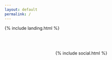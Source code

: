 ```yaml
---
layout: default
permalink: /
---
```


{% include landing.html %}
<br>
<br>
<br>
<br>
<div align="center">{% include social.html %}</div>